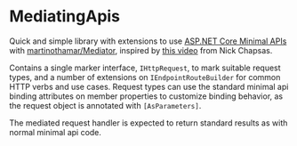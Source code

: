 # MediatingApis
Quick and simple library with extensions to use 
[ASP.NET Core Minimal APIs](https://learn.microsoft.com/en-us/aspnet/core/fundamentals/minimal-apis?view=aspnetcore-7.0) 
with [martinothamar/Mediator](https://github.com/martinothamar/Mediator), 
inspired by [this video](https://www.youtube.com/watch?v=euUg_IHo7-s) from Nick Chapsas.

Contains a single marker interface, `IHttpRequest`, to mark suitable request types, and a number of extensions on `IEndpointRouteBuilder`
for common HTTP verbs and use cases. Request types can use the standard minimal api binding attributes on member properties to
customize binding behavior, as the request object is annotated with `[AsParameters]`.

The mediated request handler is expected to return standard results as with normal minimal api code.